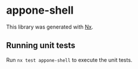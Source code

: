 # appone-shell

This library was generated with [Nx](https://nx.dev).

## Running unit tests

Run `nx test appone-shell` to execute the unit tests.
